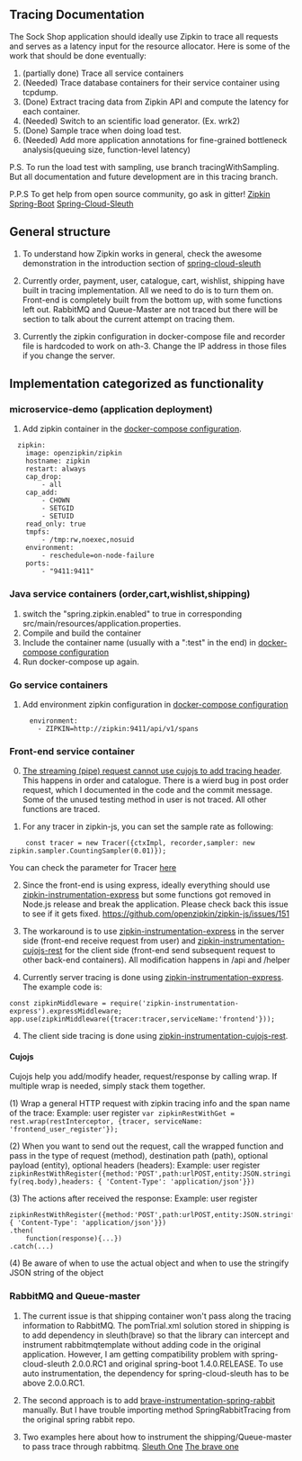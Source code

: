 Tracing Documentation
---

The Sock Shop application should ideally use Zipkin to trace all requests and serves as a latency input for the resource allocator.
Here is some of the work that should be done eventually:
1. (partially done) Trace all service containers 
2. (Needed)         Trace database containers for their service container using tcpdump. 
3. (Done)           Extract tracing data from Zipkin API and compute the latency for each container. 
4. (Needed)         Switch to an scientific load generator. (Ex. wrk2)
5. (Done)           Sample trace when doing load test.
6. (Needed)         Add more application annotations for fine-grained bottleneck analysis(queuing size, function-level latency)

P.S. To run the load test with sampling, use branch tracingWithSampling. But all documentation and future development are in this tracing branch.

P.P.S To get help from open source community, go ask in gitter!
[Zipkin](https://gitter.im/openzipkin/zipkin)
[Spring-Boot](https://gitter.im/spring-projects/spring-boot)
[Spring-Cloud-Sleuth](https://gitter.im/spring-cloud/spring-cloud-sleuth)

## General structure

1. To understand how Zipkin works in general, check the awesome demonstration in the introduction section of [spring-cloud-sleuth](https://github.com/spring-cloud/spring-cloud-sleuth)

2. Currently order, payment, user, catalogue, cart, wishlist, shipping have built in tracing implementation. All we need to do is to turn them on. Front-end is completely built from the bottom up, with some functions left out. RabbitMQ and Queue-Master are not traced but there will be section to talk about the current attempt on tracing them. 

3. Currently the zipkin configuration in docker-compose file and recorder file is hardcoded to work on ath-3. Change the IP address in those files if you change the server.

## Implementation categorized as functionality

### microservice-demo (application deployment)

1. Add zipkin container in the [docker-compose configuration](../tracing/microservices-demo/deploy/docker-compose/docker-compose.yml).

```
  zipkin:
    image: openzipkin/zipkin
    hostname: zipkin
    restart: always
    cap_drop:
        - all
    cap_add:
        - CHOWN
        - SETGID
        - SETUID
    read_only: true
    tmpfs:
        - /tmp:rw,noexec,nosuid
    environment:
        - reschedule=on-node-failure
    ports:
        - "9411:9411"
```

### Java service containers (order,cart,wishlist,shipping)

1. switch the "spring.zipkin.enabled" to true in corresponding src/main/resources/application.properties.
2. Compile and build the container
3. Include the container name (usually with a ":test" in the end) in [docker-compose configuration](../tracing/microservices-demo/deploy/docker-compose/docker-compose.yml)
4. Run docker-compose up again.

### Go service containers

1. Add environment zipkin configuration in [docker-compose configuration](../tracing/microservices-demo/deploy/docker-compose/docker-compose.yml)
```
     environment:
       - ZIPKIN=http://zipkin:9411/api/v1/spans
```

### Front-end service container

0. [The streaming (pipe) request cannot use cujojs to add tracing header](https://github.com/cujojs/rest/pull/56). This happens in order and catalogue. There is a wierd bug in post order request, which I documented in the code and the commit message. Some of the unused testing method in user is not traced. All other functions are traced.

1. For any tracer in zipkin-js, you can set the sample rate as following:
```
    const tracer = new Tracer({ctxImpl, recorder,sampler: new zipkin.sampler.CountingSampler(0.01)});
```
You can check the parameter for Tracer [here](https://github.com/openzipkin/zipkin-js/tree/master/packages/zipkin)

2. Since the front-end is using express, ideally everything should use [zipkin-instrumentation-express](https://github.com/openzipkin/zipkin-js/tree/master/packages/zipkin-instrumentation-express) but some functions got removed in Node.js release and break the application. Please check back this issue to see if it gets fixed. https://github.com/openzipkin/zipkin-js/issues/151

3. The workaround is to use [zipkin-instrumentation-express](https://github.com/openzipkin/zipkin-js/tree/master/packages/zipkin-instrumentation-express) in the server side (front-end receive request from user) and [zipkin-instrumentation-cujojs-rest](https://github.com/openzipkin/zipkin-js/tree/master/packages/zipkin-instrumentation-cujojs-rest) for the client side (front-end send subsequent request to other back-end containers). All modification happens in /api and /helper

3. Currently server tracing is done using [zipkin-instrumentation-express](https://github.com/openzipkin/zipkin-js/tree/master/packages/zipkin-instrumentation-express). The example code is: 
```
const zipkinMiddleware = require('zipkin-instrumentation-express').expressMiddleware;
app.use(zipkinMiddleware({tracer:tracer,serviceName:'frontend'}));
```

4. The client side tracing is done using [zipkin-instrumentation-cujojs-rest](https://github.com/openzipkin/zipkin-js/tree/master/packages/zipkin-instrumentation-cujojs-rest). 

#### Cujojs

Cujojs help you add/modify header, request/response by calling wrap. If multiple wrap is needed, simply stack them together.

(1) Wrap a general HTTP request with zipkin tracing info and the span name of the trace:
Example: user register
```var zipkinRestWithGet =  rest.wrap(restInterceptor, {tracer, serviceName: 'frontend_user_register'});```

(2) When you want to send out the request, call the wrapped function and pass in the type of request (method), destination path (path), optional payload (entity), optional headers (headers):
Example: user register
```zipkinRestWithRegister({method:'POST',path:urlPOST,entity:JSON.stringify(req.body),headers: { 'Content-Type': 'application/json'}})```

(3) The actions after received the response:
Example: user register
```
zipkinRestWithRegister({method:'POST',path:urlPOST,entity:JSON.stringify(req.body),headers: { 'Content-Type': 'application/json'}})
.then(
    function(response){...})
.catch(...)
```

(4) Be aware of when to use the actual object and when to use the stringify JSON string of the object

### RabbitMQ and Queue-master

1. The current issue is that shipping container won't pass along the tracing information to RabbitMQ. The pomTrial.xml solution stored in shipping is to add dependency in sleuth(brave) so that the library can intercept and instrument rabbitmqtemplate without adding code in the original application. However, I am getting compatibility problem with spring-cloud-sleuth 2.0.0.RC1 and original spring-boot 1.4.0.RELEASE. To use auto instrumentation, the dependency for spring-cloud-sleuth has to be above 2.0.0.RC1. 

2. The second approach is to add [brave-instrumentation-spring-rabbit](https://github.com/DailunCheng/shipping) manually. But I have trouble importing method SpringRabbitTracing from the original spring rabbit repo.

2. Two examples here about how to instrument the shipping/Queue-master to pass trace through rabbitmq. [Sleuth One](https://github.com/openzipkin/sleuth-webmvc-example/compare/add-rabbit-tracing) [The brave one](https://github.com/openzipkin/brave/tree/b3e52c15aef4b34f5e672b119adb22203242d604/instrumentation/spring-rabbit)



